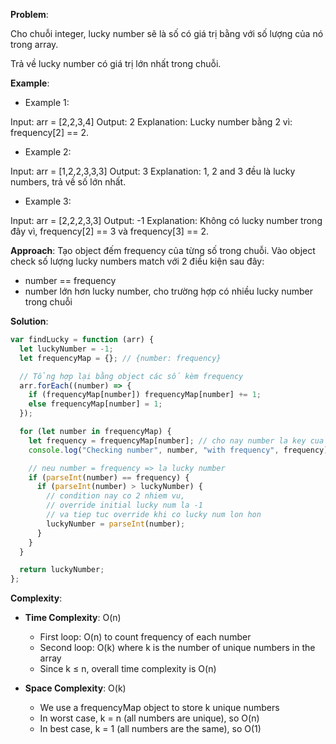 **Problem**:

Cho chuỗi integer, lucky number sẽ là số có giá trị bằng với số lượng của nó trong array.

Trả về lucky number có giá trị lớn nhất trong chuỗi.

**Example**:

- Example 1:

Input: arr = [2,2,3,4]
Output: 2
Explanation: Lucky number bằng 2 vì: frequency[2] == 2.

- Example 2:

Input: arr = [1,2,2,3,3,3]
Output: 3
Explanation: 1, 2 and 3 đều là lucky numbers, trả về số lớn nhất.

- Example 3:

Input: arr = [2,2,2,3,3]
Output: -1
Explanation: Không có lucky number trong đây vì, frequency[2] == 3 và frequency[3] == 2.

**Approach**:
Tạo object đếm frequency của từng số trong chuỗi.
Vào object check số lượng lucky numbers match với 2 điều kiện sau đây:

- number == frequency
- number lớn hơn lucky number, cho trường hợp có nhiều lucky number trong chuỗi

**Solution**:

```javascript
var findLucky = function (arr) {
  let luckyNumber = -1;
  let frequencyMap = {}; // {number: frequency}

  // Tổng hợp lại bằng object các số kèm frequency
  arr.forEach((number) => {
    if (frequencyMap[number]) frequencyMap[number] += 1;
    else frequencyMap[number] = 1;
  });

  for (let number in frequencyMap) {
    let frequency = frequencyMap[number]; // cho nay number la key cua object
    console.log("Checking number", number, "with frequency", frequency);

    // neu number = frequency => la lucky number
    if (parseInt(number) == frequency) {
      if (parseInt(number) > luckyNumber) {
        // condition nay co 2 nhiem vu,
        // override initial lucky num la -1
        // va tiep tuc override khi co lucky num lon hon
        luckyNumber = parseInt(number);
      }
    }
  }

  return luckyNumber;
};
```

**Complexity**:

- **Time Complexity**: O(n)

  - First loop: O(n) to count frequency of each number
  - Second loop: O(k) where k is the number of unique numbers in the array
  - Since k ≤ n, overall time complexity is O(n)

- **Space Complexity**: O(k)

  - We use a frequencyMap object to store k unique numbers
  - In worst case, k = n (all numbers are unique), so O(n)
  - In best case, k = 1 (all numbers are the same), so O(1)
